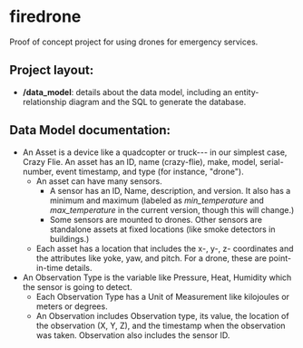 # firedrone
Proof of concept project for using drones for emergency services.

## Project layout:

* **/data_model**: details about the data model, including an entity-relationship diagram and the SQL to generate the database.

## Data Model documentation:

* An Asset is a device like a quadcopter or truck--- in our simplest case, Crazy Flie. An asset has an ID, name (crazy-flie), make, model, serial-number, event timestamp, and type (for instance, "drone").
  * An asset can have many sensors.
    * A sensor has an ID, Name, description, and version. It also has a minimum and maximum (labeled as _min_temperature_ and _max_temperature_ in the current version, though this will change.)
    * Some sensors are mounted to drones. Other sensors are standalone assets at fixed locations (like smoke detectors in buildings.)
  * Each asset has a location that includes the x-, y-, z- coordinates and the attributes like yoke, yaw, and pitch. For a drone, these are point-in-time details.
* An Observation Type is the variable like Pressure, Heat, Humidity which the sensor is going to detect.
  * Each Observation Type has a Unit of Measurement like kilojoules or meters or degrees.
  * An Observation includes Observation type, its value, the location of the observation (X, Y, Z), and the timestamp when the  observation was taken. Observation also includes the sensor ID.
